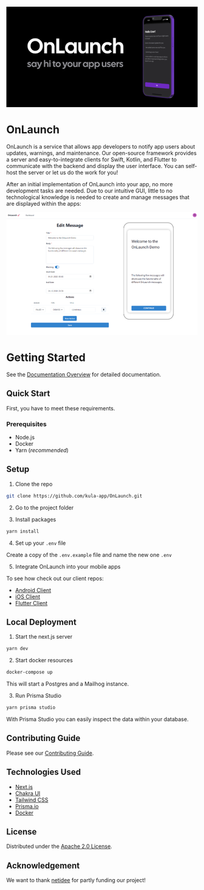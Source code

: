 ![OnLaunch](https://github.com/kula-app/OnLaunch/blob/main/public/github_header.png)

# OnLaunch

OnLaunch is a service that allows app developers to notify app users about updates, warnings, and maintenance. Our open-source framework provides a server and easy-to-integrate clients for Swift, Kotlin, and Flutter to communicate with the backend and display the user interface. You can self-host the server or let us do the work for you!

After an initial implementation of OnLaunch into your app, no more development tasks are needed. Due to our intuitive GUI, little to no technological knowledge is needed to create and manage messages that are displayed within the apps: 

![OnLaunch example](https://github.com/kula-app/OnLaunch/blob/main/public/OnLaunch_example_screenshot.png)

# Getting Started

See the [Documentation Overview](/docs/overview.md) for detailed documentation.

## Quick Start

First, you have to meet these requirements.

### Prerequisites

- Node.js
- Docker
- Yarn (_recommended_)

## Setup

1. Clone the repo

```bash
git clone https://github.com/kula-app/OnLaunch.git
```

2. Go to the project folder

3. Install packages

```bash
yarn install
```

4. Set up your `.env` file

Create a copy of the `.env.example` file and name the new one `.env`

5. Integrate OnLaunch into your mobile apps

To see how check out our client repos:

- [Android Client](https://github.com/kula-app/OnLaunch-Android-Client)
- [iOS Client](https://github.com/kula-app/OnLaunch-iOS-Client)
- [Flutter Client](https://github.com/kula-app/OnLaunch-Flutter-Client)

## Local Deployment

1. Start the next.js server

```bash
yarn dev
```

2. Start docker resources

```bash
docker-compose up
```

This will start a Postgres and a Mailhog instance.

3. Run Prisma Studio

```bash
yarn prisma studio
```

With Prisma Studio you can easily inspect the data within your database.

## Contributing Guide

Please see our [Contributing Guide](https://github.com/kula-app/OnLaunch/blob/main/CONTRIBUTING.md).

## Technologies Used

- [Next.js](https://nextjs.org/)
- [Chakra UI](https://chakra-ui.com/)
- [Tailwind CSS](https://tailwindcss.com/)
- [Prisma.io](https://www.prisma.io/)
- [Docker](https://www.docker.com/)

## License

Distributed under the [Apache 2.0 License](https://github.com/kula-app/OnLaunch/blob/main/LICENSE).

## Acknowledgement

We want to thank [netidee](https://www.netidee.at/) for partly funding our project!
